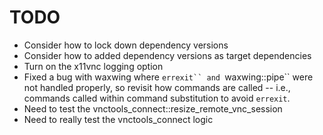 # TODO

- Consider how to lock down dependency versions
- Consider how to added dependency versions as target dependencies
- Turn on the x11vnc logging option
- Fixed a bug with waxwing where `errexit`` and `waxwing::pipe`` were not handled
  properly, so revisit how commands are called -- i.e., commands called within command
  substitution to avoid `errexit`.
- Need to test the vnctools_connect::resize_remote_vnc_session
- Need to really test the vnctools_connect logic
